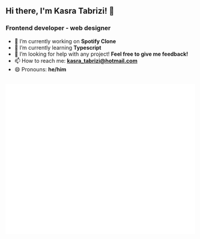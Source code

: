 ## Hi there, I'm Kasra Tabrizi! 👋
### Frontend developer - web designer 

<!---**KasraTabrizi/KasraTabrizi** is a ✨ _special_ ✨ repository because its `README.md` (this file) appears on your GitHub profile.-->

- 🔭 I’m currently working on **Spotify Clone**
- 🌱 I’m currently learning **Typescript**
- 🤔 I’m looking for help with any project! **Feel free to give me feedback!**
- 📫 How to reach me: **kasra_tabrizi@hotmail.com**
- 😄 Pronouns: **he/him**
<!--- ⚡ Fun fact: -->
<!--- 👯 I’m looking to collaborate on -->
<!--- 💬 Ask me about ... -->


<div align="center">
	<br>
		<img src="button.svg" width="800" height="400" alt="button.svg">
	<br>
</div>

